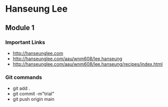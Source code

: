 # Hanseung Lee

## Module 1

### Important Links

- http://hanseunglee.com
- http://hanseunglee.com/aau/wnm608/lee.hanseung
- http://hanseunglee.com/aau/wnm608/lee.hanseung/recipes/index.html

### Git commands

- git add .
- git commit -m"trial"
- git push origin main